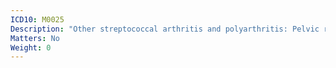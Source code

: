 ```yaml
---
ICD10: M0025
Description: "Other streptococcal arthritis and polyarthritis: Pelvic region and thigh"
Matters: No
Weight: 0
---
```



